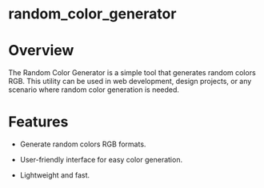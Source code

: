 # random_color_generator
# Overview
The Random Color Generator is a simple tool that generates random colors  RGB. This utility can be used in web development, design projects, or any scenario where random color generation is needed.
# Features
- Generate random colors  RGB formats.

- User-friendly interface for easy color generation.
- Lightweight and fast.
